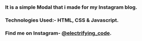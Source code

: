 ### It is a simple Modal that i made for my Instagram blog.


### Technologies Used:- HTML, CSS & Javascript.


### Find me on Instagram- [@electrifying_code][Instagram].

[Instagram]: https://www.instagram.com/electrifying_codes